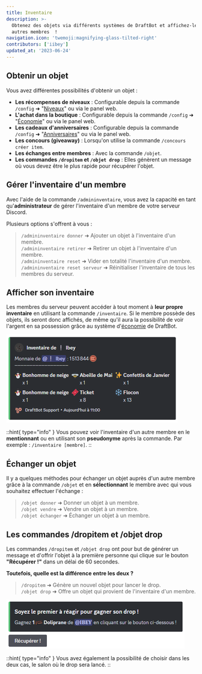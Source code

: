 ```yaml
---
title: Inventaire
description: >-
  Obtenez des objets via différents systèmes de DraftBot et affichez-les aux
  autres membres  !
navigation.icon: 'twemoji:magnifying-glass-tilted-right'
contributors: ['iibey']
updated_at: '2023-06-24'
---
```


## Obtenir un objet

Vous avez différentes possibilités d'obtenir un objet :

- **Les récompenses de niveaux** : Configurable depuis la commande `/config` ➜ "[Niveaux](https://docs.draftbot.fr/modules/niveaux)" ou via le panel web.
- **L'achat dans la boutique** : Configurable depuis la commande `/config` ➜ "[Économie](https://docs.draftbot.fr/modules/economie)" ou via le panel web.
- **Les cadeaux d'anniversaires** : Configurable depuis la commande `/config` ➜ "[Anniversaires](https://docs.draftbot.fr/modules/anniversaires)" ou via le panel web.
- **Les concours (giveaway)** : Lorsqu'on utilise la commande `/concours créer item`.
- **Les échanges entre membres** : Avec la commande `/objet`.
- **Les commandes `/dropitem` et `/objet drop`** : Elles génèrent un message où vous devez être le plus rapide pour récupérer l'objet.

## Gérer l'inventaire d'un membre

Avec l'aide de la commande `/admininventaire`, vous avez la capacité en tant qu'**administrateur** de gérer l'inventaire d'un membre de votre serveur Discord.

Plusieurs options s'offrent à vous :

> `/admininventaire donner` ➜ Ajouter un objet à l'inventaire d'un membre.\
`/admininventaire retirer` ➜ Retirer un objet à l'inventaire d'un membre.\
`/admininventaire reset` ➜ Vider en totalité l'inventaire d'un membre.\
`/admininventaire reset serveur` ➜ Réinitialiser l'inventaire de tous les membres du serveur.

## Afficher son inventaire

Les membres du serveur peuvent accéder à tout moment à **leur propre inventaire** en utilisant la commande `/inventaire`. Si le membre possède des objets, ils seront donc affichés, de même qu'il aura la possibilité de voir l'argent en sa possession grâce au système d'[économie](https://docs.draftbot.fr/modules/economie) de DraftBot.

![Aperçu de l'inventaire d'un membre](/.assets/inventory/inventory.png)

::hint{ type="info" }
Vous pouvez voir l'inventaire d'un autre membre en le **mentionnant** ou en utilisant son **pseudonyme** après la commande. Par exemple : `/inventaire [membre]`.
::

## Échanger un objet

Il y a quelques méthodes pour échanger un objet auprès d'un autre membre grâce à la commande `/objet` et en **sélectionnant** le membre avec qui vous souhaitez effectuer l'échange :

> `/objet donner` ➜ Donner un objet à un membre.\
`/objet vendre` ➜ Vendre un objet à un membre.\
`/objet échanger` ➜ Échanger un objet à un membre.

## Les commandes /dropitem et /objet drop

Les commandes `/dropitem` et `/objet drop` ont pour but de générer un message et d'offrir l'objet à la première personne qui clique sur le bouton **"Récupérer !"** dans un délai de 60 secondes.

**Toutefois, quelle est la différence entre les deux ?**

> `/dropitem` ➜ Génère un nouvel objet pour lancer le drop.\
`/objet drop` ➜ Offre un objet qui provient de l'inventaire d'un membre.

![Aperçu de la commande /objet drop](/.assets/inventory/dropitem.png)

::hint{ type="info" }
Vous avez également la possibilité de choisir dans les deux cas, le salon où le drop sera lancé.
::
